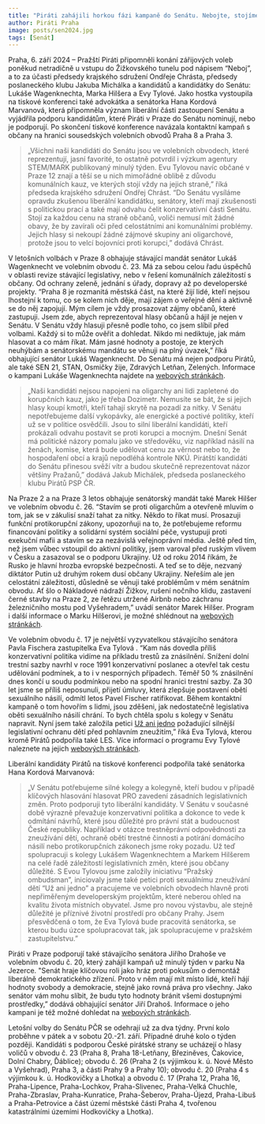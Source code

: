 ```yaml
---
title: "Piráti zahájili horkou fázi kampaně do Senátu. Nebojte, stojíme za Vámi, oslovovali občany"
author: Piráti Praha
image: posts/sen2024.jpg
tags: [Senát]
---
```


Praha, 6. září 2024 – Pražští Piráti připomněli konání zářijových voleb poněkud netradičně u vstupu do Žižkovského tunelu pod nápisem “Neboj”, a to za účasti předsedy krajského sdružení Ondřeje Chrásta, předsedy poslaneckého klubu Jakuba Michálka a kandidátů a kandidátky do Senátu: Lukáše Wagenknechta, Marka Hilšera a Evy Tylové. Jako hostka vystoupila na tiskové konferenci také advokátka a senátorka Hana Kordová Marvanová, která připomněla význam liberální části zastoupení Senátu a vyjádřila podporu kandidátům, které Piráti v Praze do Senátu nominují, nebo je podporují. Po skončení tiskové konference navázala kontaktní kampaň s občany na hranici sousedských volebních obvodů Praha 8 a Praha 3. 

> „Všichni naši kandidáti do Senátu jsou ve volebních obvodech, které reprezentují, jasní favorité, to ostatně potvrdil i výzkum agentury STEM/MARK publikovaný minulý týden. Evu Tylovou navíc občané v Praze 12 znají a těší se u nich mimořádné oblibě z důvodu komunálních kauz, ve kterých stojí vždy na jejich straně,” říká předseda krajského sdružení Ondřej Chrást. “Do Senátu vysíláme opravdu zkušenou liberální kandidátku, senátory, kteří mají zkušenosti s politickou prací a také mají odvahu čelit konzervativní části Senátu. Stojí za každou cenu na straně občanů, voliči nemusí mít žádné obavy, že by zavírali oči před celostátními ani komunálními problémy. Jejich hlasy si nekoupí žádné zájmové skupiny ani oligarchové, protože jsou to velcí bojovníci proti korupci,” dodává Chrást. 

V letošních volbách v Praze 8 obhajuje stávající mandát senátor Lukáš Wagenknecht ve volebním obvodu č. 23. Má za sebou celou řadu úspěchů v oblasti revize stávající legislativy, nebo v řešení komunálních záležitostí s občany. Od ochrany zeleně, jednání s úřady, dopravy až po developerské projekty. “Praha 8 je rozmanitá městská část, na které žijí lidé, kteří nejsou lhostejní k tomu, co se kolem nich děje, mají zájem o veřejné dění a aktivně se do něj zapojují. Mým cílem je vždy prosazovat zájmy občanů, které zastupuji. Jsem zde, abych reprezentoval hlasy občanů a hájil je nejen v Senátu. V Senátu vždy hlasuji přesně podle toho, co jsem slíbil před volbami. Každý si to může ověřit a dohledat. Nikdo mi nediktuje, jak mám hlasovat a co mám říkat. Mám jasné hodnoty a postoje, ze kterých neuhýbám a senátorskému mandátu se věnuji na plný úvazek,” říká obhajující senátor Lukáš Wagenknecht. Do Senátu má nejen podporu Pirátů, ale také SEN 21, STAN, Osmičky žije, Zdravých Letňan, Zelených. Informace o kampani Lukáše Wagenknechta najdete na [webových stránkách](https://lukaswagenknecht.cz/).

> „Naši kandidáti nejsou napojeni na oligarchy ani lidi zapletené do korupčních kauz, jako je třeba Dozimetr. Nemusíte se bát, že si jejich hlasy koupí kmotři, kteří tahají skrytě na pozadí za nitky. V Senátu nepotřebujeme další vykopávky, ale energické a poctivé politiky, kteří už se v politice osvědčili. Jsou to silní liberální kandidáti, kteří prokázali odvahu postavit se proti korupci a mocným. Dnešní Senát má politické názory pomalu jako ve středověku, viz například násilí na ženách, komise, která bude udělovat cenu za věrnost nebo to, že hospodaření obcí a krajů nepodléhá kontrole NKÚ. Pirátští kandidáti do Senátu přinesou svěží vítr a budou skutečně reprezentovat názor většiny Pražanů,” dodává Jakub Michálek, předseda poslaneckého klubu Pirátů PSP ČR. 

Na Praze 2 a na Praze 3 letos obhajuje senátorský mandát také Marek Hilšer ve volebním obvodu č. 26. “Stavím se proti oligarchům a otevřeně mluvím o tom, jak se v zákulisí snaží tahat za nitky. Někdo to říkat musí. Prosazuji funkční protikorupční zákony, upozorňuji na to, že potřebujeme reformu financování politiky a solidární systém sociální péče, vystupuji proti exekuční mafii a stavím se za nezávislá veřejnoprávní média. Ještě před tím, než jsem vůbec vstoupil do aktivní politiky, jsem varoval před ruským vlivem v Česku a zasazoval se o podporu Ukrajiny. Už od roku 2014 říkám, že Rusko je hlavní hrozba evropské bezpečnosti. A teď se to děje, nezvaný diktátor Putin už druhým rokem dusí občany Ukrajiny. Neřeším ale jen celostátní záležitosti, důsledně se věnuji také problémům v mém senátním obvodu. Ať šlo o Nákladové nádraží Žižkov, rušení nočního klidu, zastavení černé stavby na Praze 2, ze řetězu utržené Airbnb nebo záchranu železničního mostu pod Vyšehradem,” uvádí senátor Marek Hilšer. Program i další informace o Marku Hilšerovi, je možné shlédnout na [webových stránkách](https://www.marekhilser.cz/).

Ve volebním obvodu č. 17 je největší vyzyvatelkou stávajícího senátora Pavla Fischera zastupitelka Eva Tylová . “Kam nás dovedla příliš konzervativní politika vidíme na příkladu trestů za znásilnění. Snížení dolní trestní sazby navrhl v roce 1991 konzervativní poslanec a otevřel tak cestu udělování podmínek, a to i v nesporných případech. Téměř 50 % znásilnění dnes končí u soudu podmínkou nebo na spodní hranici trestní sazby. Za 30 let jsme se příliš neposunuli, přijetí úmluvy, která zlepšuje postavení obětí sexuálního násilí, odmítl letos Pavel Fischer ratifikovat. Během kontaktní kampaně o tom hovořím s lidmi, jsou zděšeni, jak nedostatečně legislativa oběti sexuálního násilí chrání. To bych chtěla spolu s kolegy  v Senátu napravit. Nyní jsem také založila petici [Už ani jedno](https://www.uzanijedno.cz/) požadující silnější legislativní ochranu dětí před pohlavním zneužitím,” říká Eva Tylová, kterou kromě Pirátů podpořila také LES. Více informací o programu Evy Tylové naleznete na jejich [webových stránkách](https://www.evatylova.cz/).

Liberální kandidáty Pirátů na tiskové konferenci podpořila také senátorka Hana Kordová Marvanová: 

>„V Senátu potřebujeme silné kolegy a kolegyně, kteří budou v případě klíčových hlasování hlasovat PRO zavedení zásadních legislativních změn. Proto podporuji tyto liberální kandidáty. V Senátu v současné době výrazně převažuje konzervativní politika a dokonce to vede k odmítání návrhů, které jsou důležité pro právní stát a budoucnost České republiky. Například v otázce trestněprávní odpovědnosti za zneužívání dětí, ochraně obětí trestné činnosti a potírání domácího násilí nebo protikorupčních zákonech jsme roky pozadu. Už teď spolupracuji s kolegy Lukášem Wagenknechtem a Markem Hilšerem na celé řadě záležitostí legislativních změn, které jsou občany důležité. S Evou Tylovou jsme založily iniciativu “Pražský ombudsman”, iniciovaly jsme také petici proti sexuálnímu zneužívání dětí “Už ani jedno” a pracujeme ve volebních obvodech hlavně proti nepřiměřeným developerským projektům, které neberou ohled na kvalitu života místních obyvatel. Jsme pro novou výstavbu, ale stejně důležité je příznivé životní prostředí pro občany Prahy. Jsem přesvědčená o tom, že Eva Tylová bude pracovitá senátorka, se kterou budu úzce spolupracovat tak, jak spolupracujeme v pražském zastupitelstvu.”

Piráti v Praze podporují také stávajícího senátora Jiřího Drahoše ve volebním obvodu č. 20, který zahájil kampaň už minulý týden v parku Na Jezerce. "Senát hraje klíčovou roli jako hráz proti pokusům o demontáž liberálně demokratického zřízení. Proto v něm mají mít místo lidé, kteří hájí hodnoty svobody a demokracie, stejně jako rovná práva pro všechny. Jako senátor vám mohu slíbit, že budu tyto hodnoty bránit všemi dostupnými prostředky,” dodává obhajující senátor Jiří Drahoš. Informace o jeho kampani je též možné dohledat na [webových stránkách](https://jiridrahos.cz/).

Letošní volby do Senátu PČR se odehrají už za dva týdny. První kolo proběhne v pátek a v sobotu 20.-21. září. Případné druhé kolo o týden později. Kandidáti s podporou České pirátské strany se ucházejí o hlasy voličů v obvodu č. 23 (Praha 8, Praha 18-Letňany, Březiněves, Čakovice, Dolní Chabry, Ďáblice); obvodu č. 26 (Praha 2 (s výjimkou k. ú. Nové Město a Vyšehrad), Praha 3, a části Prahy 9 a Prahy 10); obvodu č. 20 (Praha 4 s výjimkou k. ú. Hodkovičky a Lhotka) a obvodu č. 17 (Praha 12, Praha 16, Praha-Lipence, Praha-Lochkov, Praha-Slivenec, Praha-Velká Chuchle, Praha-Zbraslav, Praha-Kunratice, Praha-Šeberov, Praha-Újezd, Praha-Libuš a Praha-Petrovice a část území městské části Praha 4, tvořenou katastrálními územími Hodkovičky a Lhotka).  
